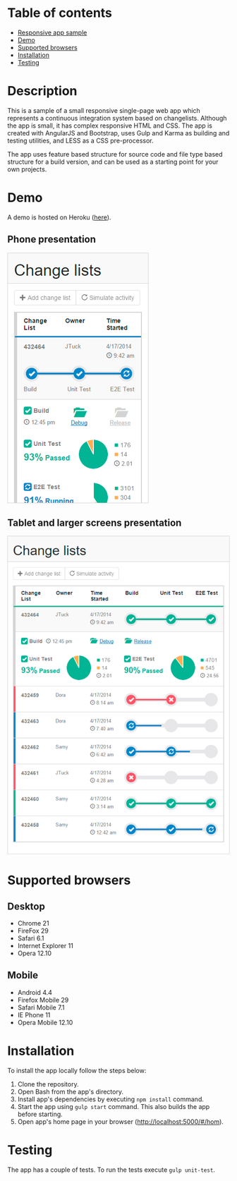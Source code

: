 # Table of contents
* [Responsive app sample](#responsive-app-sample)
* [Demo](#demo)
* [Supported browsers](#supported-browsers)
* [Installation](#installation)
* [Testing](#testing)

# Description
This is a sample of a small responsive single-page web app which represents a continuous integration system based on changelists.
Although the app is small, it has complex responsive HTML and CSS.
The app is created with AngularJS and Bootstrap, uses Gulp and Karma as building and testing utilities, and LESS as a CSS pre-processor.

The app uses feature based structure for source code and file type based structure for a build version, and can be used as a starting point for your own projects.

# Demo
A demo is hosted on Heroku ([here](https://frozen-ravine-6349.herokuapp.com/#/home)).

## Phone presentation
![Phone presentation](demo/phone.png)

## Tablet and larger screens presentation
![Tablet size](demo/tablet.png)

# Supported browsers

## Desktop
* Chrome 21
* FireFox 29
* Safari 6.1
* Internet Explorer 11
* Opera 12.10

## Mobile
* Android 4.4
* Firefox Mobile 29
* Safari Mobile 7.1
* IE Phone 11
* Opera Mobile 12.10

# Installation
To install the app locally follow the steps below:

1. Clone the repository.
2. Open Bash from the app's directory.
3. Install app's dependencies by executing `npm install` command.
4. Start the app using `gulp start` command. This also builds the app before starting.
5. Open app's home page in your browser ([http://localhost:5000/#/hom](http://localhost:5000/#/home)).

# Testing
The app has a couple of tests. To run the tests execute `gulp unit-test`.
